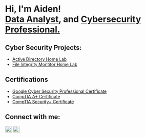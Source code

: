 <h1>Hi, I'm Aiden! <br/><a href="https://github.com/brostski">Data Analyst</a>, and <a href="https://www.linkedin.com/in/aiden-brost-35040b63//">Cybersecurity Professional.</a>

<h2>Cyber Security Projects:</h2>


  - [Active Directory Home Lab](https://github.com/brostski/ActiveDirectoryLab/tree/main)
  - [File Integrity Montitor Home Lab](https://github.com/brostski/FileIntegrityMonitorLab)


<h2>Certifications</h2>

- [Google Cyber Security Professional Certificate](https://www.credly.com/badges/a31f449c-7eaa-4bc2-9ddc-ca74f67c36b2/public_url)
- [CompTIA A+ Certificate](https://www.credly.com/badges/adb8e2ad-aee8-40e3-ab11-816f728b93b1/public_url)
- [CompTIA Security+ Certificate](https://www.credly.com/badges/68065350-03f7-4009-b7b4-94a2d5809fd6/public_url)


<h2>Connect with me:</h2>

[<img align="left" alt="Aiden Brost | X" width="22px" src="https://banner2.cleanpng.com/20240119/bkq/transparent-x-icon-black-and-white-x-in-the-1710889063979.webp" />][X]
[<img align="left" alt="Aiden Brost | LinkedIn" width="22px" src="https://uxwing.com/wp-content/themes/uxwing/download/brands-and-social-media/linkedin-app-white-icon.png" />][linkedin]


[X]: https://x.com/Brostski
[linkedin]: https://www.linkedin.com/in/aiden-brost-35040b63/

<!--
**joshmadakor1/joshmadakor1** is a ✨ _special_ ✨ repository because its `README.md` (this file) appears on your GitHub profile.

Here are some ideas to get you started:

- 🔭 I’m currently working on ...
- 🌱 I’m currently learning ...
- 👯 I’m looking to collaborate on ...
- 🤔 I’m looking for help with ...
- 💬 Ask me about ...
- 📫 How to reach me: ...
- 😄 Pronouns: ...
- ⚡ Fun fact: ...
-->
